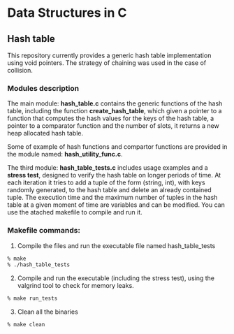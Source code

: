 # Data Structures in C


## Hash table

This repository currently provides a generic hash table implementation using void pointers. The strategy of chaining was used in the case of collision.

### Modules description

The main module: **hash_table.c** contains the generic functions of the hash table, including the function **create_hash_table**, which given a pointer to a function that computes the hash values for the keys of the hash table, a pointer to a comparator function and the number of slots, it returns a new heap allocated hash table.

Some of example of hash functions and compartor functions are provided in the module named: **hash_utility_func.c**.

The third module: **hash_table_tests.c** includes usage examples and a **stress test**, designed to verify the hash table on longer periods of time. At each iteration it tries to add a tuple of the form (string, int), with keys randomly generated, to the hash table and delete an already contained tuple. The execution time and the maximum number of tuples in the hash table at a given moment of time are variables and can be modified. You can use the atached makefile to compile and run it.

### Makefile commands:

1. Compile the files and run the executable file named hash_table_tests
```bash
% make
% ./hash_table_tests
```
2. Compile and run the executable (including the stress test), using the valgrind tool to check for memory leaks.
```bash
% make run_tests
```
3. Clean all the binaries

```bash
% make clean
```
